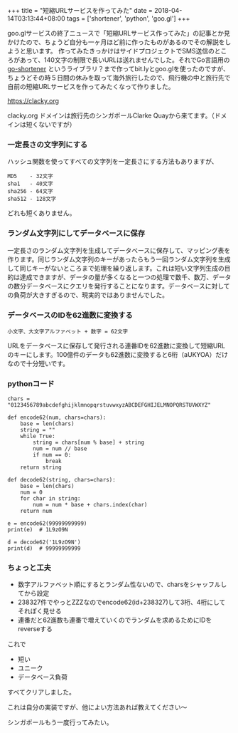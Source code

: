 +++
title = "短縮URLサービスを作ってみた"
date = 2018-04-14T03:13:44+08:00
tags = ['shortener', 'python', 'goo.gl']
+++

goo.glサービスの終了ニュースで「短縮URLサービス作ってみた」の記事とか見かけたので、ちょうど自分も一ヶ月ほど前に作ったものがあるのでその解説をしようと思います。
作ってみたきっかけはサイドプロジェクトでSMS送信のところがあって、140文字の制限で長いURLは送れませんでした。それでGo言語用の [go-shortener](https://github.com/dongri/go-shortener) というライブラリ？まで作ってbit.lyとgoo.glを使ったのですが、ちょうどその時５日間の休みを取って海外旅行したので、飛行機の中と旅行先で自前の短縮URLサービスを作ってみたくなって作りました。

https://clacky.org

clacky.org ドメインは旅行先のシンガポールClarke Quayから来てます。（ドメインは短くないですが）

### 一定長さの文字列にする
ハッシュ関数を使ってすべての文字列を一定長さにする方法もありますが、

```
MD5    - 32文字
sha1   - 40文字
sha256 - 64文字
sha512 - 128文字
```

どれも短くありません。

### ランダム文字列にしてデータベースに保存
一定長さのランダム文字列を生成してデータベースに保存して、マッピング表を作ります。同じランダム文字列のキーがあったらもう一回ランダム文字列を生成して同じキーがないところまで処理を繰り返します。これは短い文字列生成の目的は達成できますが、データの量が多くなると一つの処理で数千、数万、データの数分データベースにクエリを発行することになります。データベースに対しての負荷が大きすぎるので、現実的ではありませんでした。

### データベースのIDを62進数に変換する
`小文字、大文字アルファベット + 数字 = 62文字`

URLをデータベースに保存して発行される連番IDを62進数に変換して短縮URLのキーにします。100億件のデータも62進数に変換すると6桁（aUKYOA）だけなので十分短いです。

### pythonコード

```
chars = "0123456789abcdefghijklmnopqrstuvwxyzABCDEFGHIJELMNOPQRSTUVWXYZ"

def encode62(num, chars=chars):
    base = len(chars)
    string = ""
    while True:
        string = chars[num % base] + string
        num = num // base
        if num == 0:
            break
    return string

def decode62(string, chars=chars):
    base = len(chars)
    num = 0
    for char in string:
        num = num * base + chars.index(char)
    return num

e = encode62(99999999999)
print(e)  # 1L9zO9N

d = decode62('1L9zO9N')
print(d)  # 99999999999
```

### ちょっと工夫

* 数字アルファベット順にするとランダム性ないので、charsをシャッフルしてから設定
* 238327件でやっとZZZなのでencode62(id+238327)して3桁、4桁にしてそれぽく見せる
* 連番だと62進数も連番で増えていくのでランダムを求めるためにIDをreverseする

これで

* 短い
* ユニーク
* データベース負荷

すべてクリアしました。

これは自分の実装ですが、他によい方法あれば教えてください〜

シンガポールもう一度行ってみたい。